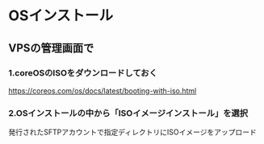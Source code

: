 # OSインストール

## VPSの管理画面で

### 1.coreOSのISOをダウンロードしておく
https://coreos.com/os/docs/latest/booting-with-iso.html  

### 2.OSインストールの中から「ISOイメージインストール」を選択
発行されたSFTPアカウントで指定ディレクトリにISOイメージをアップロード
